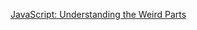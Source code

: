 <a href="https://www.udemy.com/understand-javascript/learn/v4/content" target="_blank">JavaScript: Understanding the Weird Parts<a>
